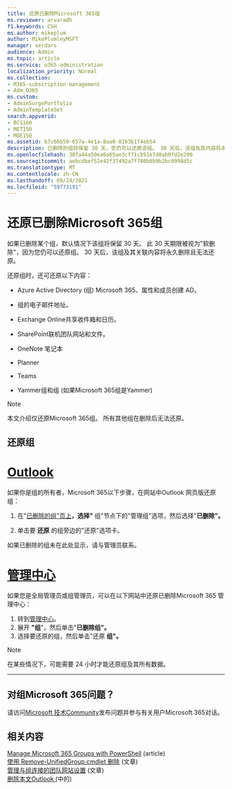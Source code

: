 ```yaml
---
title: 还原已删除Microsoft 365组
ms.reviewer: arvaradh
f1.keywords: CSH
ms.author: mikeplum
author: MikePlumleyMSFT
manager: serdars
audience: Admin
ms.topic: article
ms.service: o365-administration
localization_priority: Normal
ms.collection:
- M365-subscription-management
- Adm_O365
ms.custom:
- AdminSurgePortfolio
- AdminTemplateSet
search.appverid:
- BCS160
- MET150
- MOE150
ms.assetid: b7c66b59-657a-4e1a-8aa0-8163b1f4eb54
description: 已删除的组将保留 30 天，您仍可以还原该组。 30 天后，该组及其内容将永久删除。
ms.openlocfilehash: 30fa44a50ea6a65ae3cf71cb91e7d8ab0fd2e200
ms.sourcegitcommit: aebcdbef52e42f37492a7f780b8b9b2bc0998d5c
ms.translationtype: MT
ms.contentlocale: zh-CN
ms.lasthandoff: 09/24/2021
ms.locfileid: "59773191"
---
```

# <a name="restore-a-deleted-microsoft-365-group"></a>还原已删除Microsoft 365组

如果已删除某个组，默认情况下该组将保留 30 天。 此 30 天期限被视为"软删除"，因为您仍可以还原组。 30 天后，该组及其关联内容将永久删除且无法还原。

还原组时，还可还原以下内容：
  
- Azure Active Directory (组) Microsoft 365、属性和成员创建 AD。
    
- 组的电子邮件地址。
    
- Exchange Online共享收件箱和日历。
    
- SharePoint联机团队网站和文件。
    
- OneNote 笔记本
    
- Planner
    
- Teams

- Yammer组和组 (如果Microsoft 365组是Yammer) 

> [!NOTE]
> 本文介绍仅还原Microsoft 365组。 所有其他组在删除后无法还原。

## <a name="restore-a-group"></a>还原组

# <a name="outlook"></a>[Outlook](#tab/outlook)

如果你是组的所有者，Microsoft 365以下步骤，在网站中Outlook 网页版还原组：

1. 在"[已删除的组"页上](https://outlook.office.com/people/group/deleted)**，选择"** 组"节点下的"管理组"选项，然后选择"**已删除"。**

2. 单击要 **还原** 的组旁边的"还原"选项卡。

如果已删除的组未在此处显示，请与管理员联系。

# <a name="admin-center"></a>[管理中心](#tab/admin-center)

如果您是全局管理员或组管理员，可以在以下网站中还原已删除Microsoft 365 管理中心：

1. 转到[管理中心](https://admin.microsoft.com)。
2. 展开 **"组**"，然后单击"**已删除组"。**
3. 选择要还原的组，然后单击"还原 **组"。**

> [!NOTE]
> 在某些情况下，可能需要 24 小时才能还原组及其所有数据。 

---

## <a name="got-questions-about-microsoft-365-groups"></a>对组Microsoft 365问题？

请访问[Microsoft 技术Community](https://techcommunity.microsoft.com/t5/Office-365-Groups/ct-p/Office365Groups)发布问题并参与有关用户Microsoft 365对话。 
  
## <a name="related-content"></a>相关内容

[Manage Microsoft 365 Groups with PowerShell](../../enterprise/manage-microsoft-365-groups-with-powershell.md) (article) \
[使用 Remove-UnifiedGroup cmdlet 删除](/powershell/module/exchange/remove-unifiedgroup) (文章) \
[管理与组连接的团队网站设置](https://support.microsoft.com/office/8376034d-d0c7-446e-9178-6ab51c58df42) (文章) \
[删除本文Outlook (](https://support.microsoft.com/office/ca7f5a9e-ae4f-4cbe-a4bc-89c469d1726f)中的) 